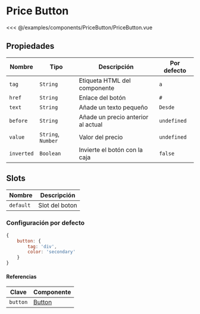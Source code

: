 # Price Button

<Preview>
  <template slot="demo">
    <components-PriceButton-PriceButton />
  </template>
  
  <<< @/examples/components/PriceButton/PriceButton.vue
</Preview>
  
## Propiedades

| Nombre     | Tipo               | Descripción                        | Por defecto |
|------------|--------------------|------------------------------------|-------------|
| `tag`      | `String`           | Etiqueta HTML del componente       | `a`         |
| `href`     | `String`           | Enlace del botón                   | `#`         |
| `text`     | `String`           | Añade un texto pequeño             | `Desde`     |
| `before`   | `String`           | Añade un precio anterior al actual | `undefined` |
| `value`    | `String`, `Number` | Valor del precio                   | `undefined` |
| `inverted` | `Boolean`          | Invierte el botón con la caja      | `false`     |

## Slots

| Nombre    | Descripción        |
|-----------|--------------------|
| `default` | Slot del boton |

### Configuración por defecto

```js
{
    button: {
        tag: 'div',
        color: 'secondary'
    }
}
```

#### Referencias

| Clave    | Componente            |
|----------|-----------------------|
| `button` | [Button](./button.md) |
